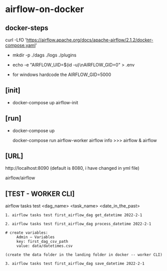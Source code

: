 # airflow-on-docker

## docker-steps
>>>>

curl -LfO 'https://airflow.apache.org/docs/apache-airflow/2.1.2/docker-compose.yaml'

- mkdir -p ./dags ./logs ./plugins

- echo -e "AIRFLOW_UID=$(id -u)\nAIRFLOW_GID=0" > .env

- for windows hardcode the AIRFLOW_GID=5000

## [init]

- docker-compose up airflow-init


## [run]

- docker-compose up

  docker-compose run airflow-worker airflow info >>> airflow & airflow

## [URL]

http://localhost:8090 (default is 8080, i have changed in yml file)

  airflow/airflow

## [TEST - WORKER CLI]

  airflow tasks test <dag_name> <task_name> <date_in_the_past>
  
  
	1. airflow tasks test first_airflow_dag get_datetime 2022-2-1

	2. airflow tasks test first_airflow_dag process_datetime 2022-2-1
	
	# create variables:
		 Admin — Variables
		 key: first_dag_csv_path
		 value: data/datetimes.csv

	(create the data folder in the landing folder in docker -- worker CLI)

	3. airflow tasks test first_airflow_dag save_datetime 2022-2-1
